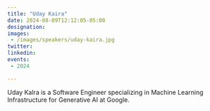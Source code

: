 ```yaml
---
title: "Uday Kaira"
date: 2024-08-09T12:12:05-05:00
designation: 
images: 
 - /images/speakers/uday-kaira.jpg
twitter:
linkedin: 
events:
 - 2024

---
```


Uday Kalra is a Software Engineer specializing in Machine Learning Infrastructure for Generative AI at Google.

